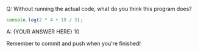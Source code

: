 Q: Without running the actual code, what do you think this program does?

```js
console.log(2 * 4 + 10 / 5);
```

A: {YOUR ANSWER HERE}
10

Remember to commit and push when you're finished!